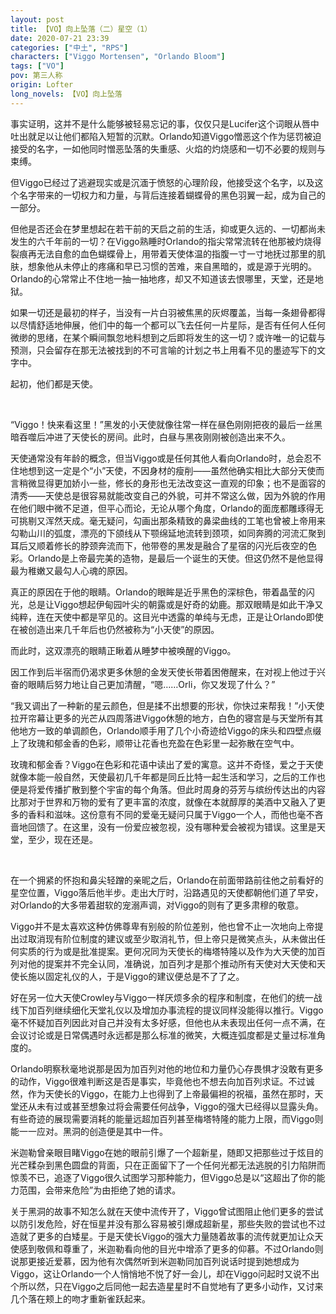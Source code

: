 ```yaml
---
layout: post
title: 【VO】向上坠落（二）星空（1）
date: 2020-07-21 23:39
categories: ["中土", "RPS"]
characters: ["Viggo Mortensen", "Orlando Bloom"]
tags: ["VO"]
pov: 第三人称
origin: Lofter
long_novels: 【VO】向上坠落
---
```


事实证明，这并不是什么能够被轻易忘记的事，仅仅只是Lucifer这个词眼从唇中吐出就足以让他们都陷入短暂的沉默。Orlando知道Viggo憎恶这个作为惩罚被迫接受的名字，一如他同时憎恶坠落的失重感、火焰的灼烧感和一切不必要的规则与束缚。

但Viggo已经过了逃避现实或是沉湎于愤怒的心理阶段，他接受这个名字，以及这个名字带来的一切权力和力量，与背后连接着蝴蝶骨的黑色羽翼一起，成为自己的一部分。

但他是否还会在梦里想起在若干前的天启之前的生活，抑或更久远的、一切都尚未发生的六千年前的一切？在Viggo熟睡时Orlando的指尖常常流转在他那被灼烧得裂痕再无法自愈的血色蝴蝶骨上，用带着天使体温的指腹一寸一寸地抚过那里的肌肤，想象他从未停止的疼痛和早已习惯的苦难，来自黑暗的，或是源于光明的。Orlando的心常常止不住地一抽一抽地疼，却又不知道该去恨哪里，天堂，还是地狱。

如果一切还是最初的样子，当没有一片白羽被焦黑的灰烬覆盖，当每一条翅骨都得以尽情舒适地伸展，他们中的每一个都可以飞去任何一片星际，是否有任何人任何微缈的思绪，在某个瞬间飘忽地料想到之后即将发生的这一切？或许唯一的记载与预测，只会留存在那无法被找到的不可言喻的计划之书上用看不见的墨迹写下的文字中。

起初，他们都是天使。

<br>

“Viggo！快来看这里！”黑发的小天使就像往常一样在昼色刚刚把夜的最后一丝黑暗吞噬后冲进了天使长的房间。此时，白昼与黑夜刚刚被创造出来不久。

天使通常没有年龄的概念，但当Viggo或是任何其他人看向Orlando时，总会忍不住地想到这一定是个“小”天使，不因身材的瘦削——虽然他确实相比大部分天使而言稍微显得更加娇小一些，修长的身形也无法改变这一直观的印象；也不是面容的清秀——天使总是很容易就能改变自己的外貌，可并不常这么做，因为外貌的作用在他们眼中微不足道，但平心而论，无论从哪个角度，Orlando的面庞都雕琢得无可挑剔又浑然天成。毫无疑问，勾画出那条精致的鼻梁曲线的工笔也曾被上帝用来勾勒山川的弧度，漂亮的下颌线从下颚绵延地流转到颈项，如同奔腾的河流汇聚到耳后又顺着修长的脖颈奔流而下，他带卷的黑发是融合了星宿的闪光后夜空的色彩。Orlando是上帝最完美的造物，是最后一个诞生的天使。但这仍然不是他显得最为稚嫩又最勾人心魂的原因。

真正的原因在于他的眼睛。Orlando的眼眸是近乎黑色的深棕色，带着晶莹的闪光，总是让Viggo想起伊甸园叶尖的朝露或是好奇的幼鹿。那双眼睛是如此干净又纯粹，连在天使中都是罕见的。这目光中透露的单纯与无虑，正是让Orlando即使在被创造出来几千年后也仍然被称为“小天使”的原因。

而此时，这双漂亮的眼睛正瞅着从睡梦中被唤醒的Viggo。

因工作到后半宿而仍渴求更多休憩的金发天使长带着困倦醒来，在对视上他过于兴奋的眼睛后努力地让自己更加清醒，“嗯……Orli，你又发现了什么？”

“我又调出了一种新的星云颜色，但是揉不出想要的形状，你快过来帮我！”小天使拉开帘幕让更多的光芒从四周落进Viggo休憩的地方，白色的寝宫是与天堂所有其他地方一致的单调颜色，Orlando顺手用了几个小奇迹给Viggo的床头和四壁点缀上了玫瑰和郁金香的色彩，顺带让花香也充盈在色彩里一起弥散在空气中。

玫瑰和郁金香？Viggo在色彩和花语中读出了爱的寓意。这并不奇怪，爱之于天使就像本能一般自然，天使最初几千年都是同丘比特一起生活和学习，之后的工作也便是将爱传播扩散到整个宇宙的每个角落。但此时周身的芬芳与缤纷传达出的内容比那对于世界和万物的爱有了更丰富的浓度，就像在本就醇厚的美酒中又融入了更多的香料和滋味。这份意有不同的爱毫无疑问只属于Viggo一个人，而他也毫不吝啬地回馈了。在这里，没有一份爱应被忽视，没有哪种爱会被视为错误。这里是天堂，至少，现在还是。

<br>

在一个拥紧的怀抱和鼻尖轻蹭的亲昵之后，Orlando在前面带路前往他之前看好的星空位置，Viggo落后他半步。走出大厅时，沿路遇见的天使都朝他们道了早安，对Orlando的大多带着甜软的宠溺声调，对Viggo的则有了更多肃穆的敬意。

Viggo并不是太喜欢这种仿佛尊卑有别般的阶位差别，他也曾不止一次地向上帝提出过取消现有阶位制度的建议或至少取消礼节，但上帝只是微笑点头，从未做出任何实质的行为或是批准提案。更何况同为天使长的梅塔特隆以及作为大天使的加百列对他的提案并不完全认同，准确说，加百列才是那个推动所有天使对大天使和天使长施以固定礼仪的人，于是Viggo的建议便总是不了了之。

好在另一位大天使Crowley与Viggo一样厌烦多余的程序和制度，在他们的统一战线下加百列继续细化天堂礼仪以及增加办事流程的提议同样没能得以推行。Viggo毫不怀疑加百列因此对自己并没有太多好感，但他也从未表现出任何一点不满，在会议讨论或是日常偶遇时永远都是那么标准的微笑，大概连弧度都是丈量过标准角度的。

Orlando明察秋毫地说那是因为加百列对他的地位和力量仍心存畏惧才没敢有更多的动作，Viggo很难判断这是否是事实，毕竟他也不想去向加百列求证。不过诚然，作为天使长的Viggo，在能力上也得到了上帝最偏袒的祝福，虽然在那时，天堂还从未有过或甚至想象过将会需要任何战争，Viggo的强大已经得以显露头角。有些奇迹的展现需要消耗的能量远超加百列甚至梅塔特隆的能力上限，而Viggo则能一一应对。黑洞的创造便是其中一件。

米迦勒曾亲眼目睹Viggo在她的眼前引爆了一个超新星，随即又把那些过于炫目的光芒糅杂到黑色圆盘的背面，只在正面留下了一个任何光都无法逃脱的引力陷阱而惊羡不已，追逐了Viggo很久试图学习那种能力，但Viggo总是以“这超出了你的能力范围，会带来危险”为由拒绝了她的请求。

关于黑洞的故事不知怎么就在天使中流传开了，Viggo曾试图阻止他们更多的尝试以防引发危险，好在恒星并没有那么容易被引爆成超新星，那些失败的尝试也不过造就了更多的白矮星。于是天使长Viggo的强大力量随着故事的流传就更加让众天使感到敬佩和尊重了，米迦勒看向他的目光中增添了更多的仰慕。不过Orlando则说那更接近爱慕，因为他有次偶然听到米迦勒同加百列说话时提到她想成为Viggo，这让Orlando一个人悄悄地不悦了好一会儿，却在Viggo问起时又说不出个所以然，只在Viggo之后同他一起去造星星时不自觉地有了更多小动作，又讨来几个落在颊上的吻才重新雀跃起来。

<br>

